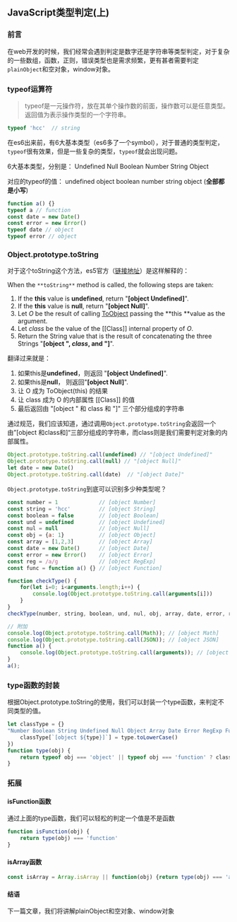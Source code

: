 ## JavaScript类型判定(上)

### 前言

在web开发的时候，我们经常会遇到判定是数字还是字符串等类型判定，对于复杂的一些数组，函数，正则，错误类型也是需求频繁，更有甚者需要判定`plainObject`和空对象，window对象。

### typeof运算符

> typeof是一元操作符，放在其单个操作数的前面，操作数可以是任意类型。返回值为表示操作类型的一个字符串。

```javascript
typeof 'hcc'  // string
```

在es6出来前，有6大基本类型（es6多了一个symbol），对于普通的类型判定，`typeof`很有效果，但是一些复杂的类型，`typeof`就会出现问题。

6大基本类型，分别是： Undefined   Null  Boolean  Number  String  Object

对应的typeof的值：      undefined  object  boolean   number   string  object  (**全部都是小写**)

```javascript
function a() {}
typeof a // function
const date = new Date()
const error = new Error()
typeof date // object 
typeof error // object
```

### Object.prototype.toString

对于这个toString这个方法，es5官方（[链接地址](https://es5.github.io/#x15.2.4.2)）是这样解释的： 

When the `**toString**` method is called, the following steps are taken:

1. If the **this** value is **undefined**, return "**[object Undefined]**".
2. If the **this** value is **null**, return "**[object Null]**".
3. Let *O* be the result of calling [ToObject](https://es5.github.io/#x9.9) passing the **this **value as the argument.
4. Let *class* be the value of the [[Class]] internal property of *O*.
5. Return the String value that is the result of concatenating the three Strings "**[object **", *class*, and "**]**".

翻译过来就是： 

1. 如果this是**undefined**，则返回 "**[object Undefined]**".
2. 如果this是**null**， 则返回"**[object Null]**".
3. 让 O 成为 ToObject(this) 的结果
4. 让 class 成为 O 的内部属性 [[Class]] 的值
5. 最后返回由 "[object " 和 class 和 "]" 三个部分组成的字符串

通过规范，我们应该知道，通过调用`Object.prototype.toString`会返回一个由”[object 和class和]“三部分组成的字符串，而class则是我们需要判定对象的内部属性。

```javascript
Object.prototype.toString.call(undefined) // "[object Undefined]"
Object.prototype.toString.call(null) // "[object Null]"
let date = new Date() 
Object.prototype.toString.call(date)  // "[object Date]"
```

`Object.prototype.toString`到底可以识别多少种类型呢？

```javascript
const number = 1 			 // [object Number]
const string = 'hcc'		 // [object String]
const boolean = false 	     // [object Boolean]
const und = undefined		 // [object Undefined]
const nul = null			 // [object Null]
const obj = {a: 1}			 // [object Object]
const array = [1,2,3]		 // [object Array]
const date = new Date()		 // [object Date]
const error = new Error()	 // [object Error]
const reg = /a/g			 // [object RegExp]
const func = function a() {} // [object Function]

function checkType() {
    for(let i=0; i<arguments.length;i++) {
        console.log(Object.prototype.toString.call(arguments[i]))
    }
}
checkType(number, string, boolean, und, nul, obj, array, date, error, reg, func)

// 附加
console.log(Object.prototype.toString.call(Math)); // [object Math]
console.log(Object.prototype.toString.call(JSON)); // [object JSON]
function a() {
    console.log(Object.prototype.toString.call(arguments)); // [object Arguments]
}
a();
```

### type函数的封装

根据Object.prototype.toString的使用，我们可以封装一个type函数，来判定不同类型的值。

```javascript
let classType = {}
"Number Boolean String Undefined Null Object Array Date Error RegExp Function".split(' ').map(type => {
    classType[`[object ${type}]`] = type.toLowerCase()
})
function type(obj) {
    return typeof obj === 'object' || typeof obj === 'function' ? classType[Object.prototype.toString.call(obj)] || 'object' : typeof obj
}
```

### 拓展

#### isFunction函数

通过上面的type函数，我们可以轻松的判定一个值是不是函数

```javascript
function isFunction(obj) {
    return type(obj) === 'function'
}
```

#### isArray函数

```javascript
const isArray = Array.isArray || function(obj) {return type(obj) === 'array'}
```

#### 结语

下一篇文章，我们将讲解plainObject和空对象、window对象